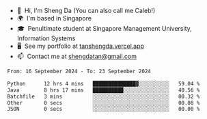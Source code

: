 <!---
tan-sd/tan-sd is a ✨ special ✨ repository because its `README.md` (this file) appears on your GitHub profile.
You can click the Preview link to take a look at your changes.
--->
- 👋  Hi, I'm Sheng Da (You can also call me Caleb!)
- 🌍  I'm based in Singapore
- 🎓  Penultimate student at Singapore Management University, Information Systems
- 🖥️  See my portfolio at [tanshengda.vercel.app](https://tanshengda.vercel.app/)
- 📫  Contact me at [shengdatan@gmail.com](mailto:shengdatan@gmail.com)

<!--START_SECTION:waka-->

```txt
From: 16 September 2024 - To: 23 September 2024

Python      12 hrs 4 mins   ██████████████▓░░░░░░░░░░   59.04 %
Java        8 hrs 17 mins   ██████████░░░░░░░░░░░░░░░   40.56 %
Batchfile   3 mins          ░░░░░░░░░░░░░░░░░░░░░░░░░   00.32 %
Other       0 secs          ░░░░░░░░░░░░░░░░░░░░░░░░░   00.08 %
JSON        0 secs          ░░░░░░░░░░░░░░░░░░░░░░░░░   00.00 %
```

<!--END_SECTION:waka-->
